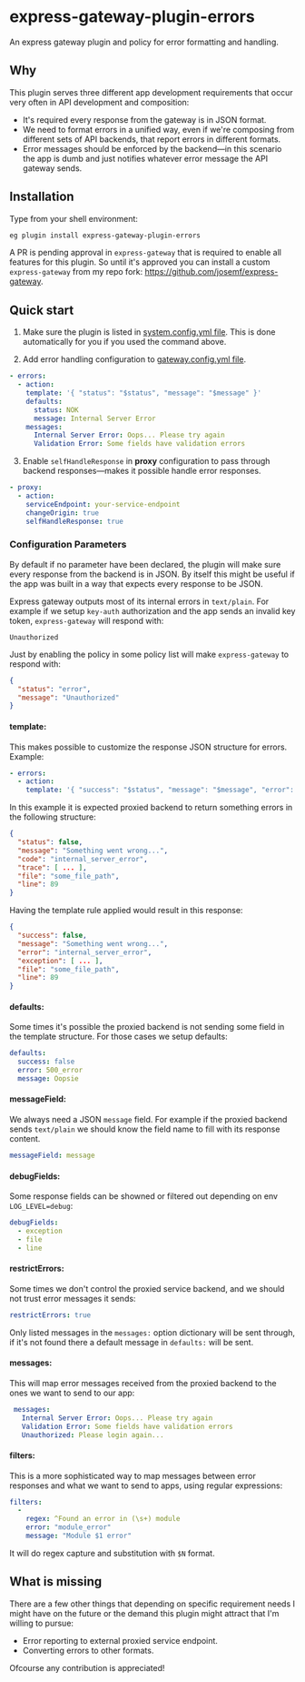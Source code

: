 # express-gateway-plugin-errors
An express gateway plugin and policy for error formatting and handling.

## Why

This plugin serves three different app development requirements that occur very often in API development and composition:

* It's required every response from the gateway is in JSON format.
* We need to format errors in a unified way, even if we're composing from different sets of API backends, that report errors in different formats.
* Error messages should be enforced by the backend—in this scenario the app is dumb and just notifies whatever error message the API gateway sends.


## Installation

Type from your shell environment:

```bash
eg plugin install express-gateway-plugin-errors
```

A PR is pending approval in `express-gateway` that is required to enable all features for this plugin. So until it's approved you can install a custom `express-gateway` from my repo fork: https://github.com/josemf/express-gateway.

## Quick start

1. Make sure the plugin is listed in [system.config.yml file](https://www.express-gateway.io/docs/configuration/system.config.yml/).
This is done automatically for you if you used the command above.

2. Add error handling configuration to [gateway.config.yml file](https://www.express-gateway.io/docs/configuration/gateway.config.yml/).

```yaml
- errors:
  - action:
    template: '{ "status": "$status", "message": "$message" }'
    defaults:
      status: NOK
      message: Internal Server Error
    messages:
      Internal Server Error: Oops... Please try again
      Validation Error: Some fields have validation errors
```

3. Enable `selfHandleResponse` in **proxy** configuration to pass through backend responses—makes it possible handle error responses.

```yaml
- proxy:
  - action:
    serviceEndpoint: your-service-endpoint
    changeOrigin: true
    selfHandleResponse: true
```

### Configuration Parameters

By default if no parameter have been declared, the plugin will make sure every response from the backend is in JSON. By itself this might be useful if the app was built in a way that expects every response to be JSON.

Express gateway outputs most of its internal errors in `text/plain`. For example if we setup `key-auth` authorization and the app sends an invalid key token, `express-gateway` will respond with:

```
Unauthorized
```

Just by enabling the policy in some policy list will make `express-gateway` to respond with:

```json
{
  "status": "error",
  "message": "Unauthorized"
}
```

#### template:

This makes possible to customize the response JSON structure for errors. Example:

```yaml
- errors:
  - action:
    template: '{ "success": "$status", "message": "$message", "error": "$code", "exception": "$trace", "file": "$file", "line": "$line" }'
```

In this example it is expected proxied backend to return something errors in the following structure:

```json
{
  "status": false,
  "message": "Something went wrong...",
  "code": "internal_server_error",
  "trace": [ ... ],
  "file": "some_file_path",
  "line": 89
}
```

Having the template rule applied would result in this response:

```json
{
  "success": false,
  "message": "Something went wrong...",
  "error": "internal_server_error",
  "exception": [ ... ],
  "file": "some_file_path",
  "line": 89
}
```

#### defaults:

Some times it's possible the proxied backend is not sending some field in the template structure. For those cases we setup defaults:

```yaml
defaults:
  success: false
  error: 500_error
  message: Oopsie
```

#### messageField:

We always need a JSON `message` field. For example if the proxied backend sends `text/plain` we should know the field name to fill with its response content.

```yaml
messageField: message
```

#### debugFields:

Some response fields can be showned or filtered out depending on env `LOG_LEVEL=debug`:

```yaml
debugFields:
  - exception
  - file
  - line
```

#### restrictErrors:

Some times we don't control the proxied service backend, and we should not trust error messages it sends:

```yaml
restrictErrors: true
```

Only listed messages in the `messages:` option dictionary will be sent through, if it's not found there a default message in `defaults:` will be sent.

#### messages:

This will map error messages received from the proxied backend to the ones we want to send to our app:

```yaml
 messages:
   Internal Server Error: Oops... Please try again
   Validation Error: Some fields have validation errors
   Unauthorized: Please login again...
```

#### filters:

This is a more sophisticated way to map messages between error responses and what we want to send to apps, using regular expressions:

```yaml
filters:
  -
    regex: ^Found an error in (\s+) module
    error: "module_error"
    message: "Module $1 error"
```

It will do regex capture and substitution with `$N` format.

## What is missing

There are a few other things that depending on specific requirement needs I might have on the future or the demand this plugin might attract that I'm willing to pursue:

* Error reporting to external proxied service endpoint.
* Converting errors to other formats.

Ofcourse any contribution is appreciated! 